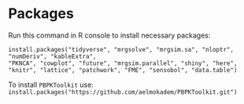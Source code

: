 # Packages

Run this command in R console to install necessary packages:

```
install.packages("tidyverse", "mrgsolve", "mrgsim.sa", "nloptr", "numDeriv", "kableExtra",
"PKNCA", "cowplot", "future", "mrgsim.parallel", "shiny", "here", "knitr", "lattice", "patchwork", "FME", "sensobol", "data.table")
```

To install `PBPKToolkit` use: `install.packages("https://github.com/aelmokadem/PBPKToolkit.git")`